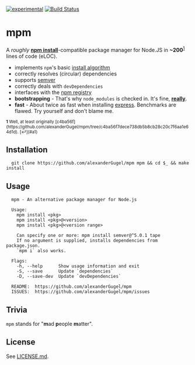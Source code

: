 [![experimental](http://hughsk.github.io/stability-badges/dist/experimental.svg)](http://github.com/hughsk/stability-badges)
[![Build Status](https://travis-ci.org/alexanderGugel/mpm.svg)](https://travis-ci.org/alexanderGugel/mpm)

mpm
===

A *roughly* [**npm install**](https://www.npmjs.com/)-compatible package manager for Node.JS in **~200**<sup id="a1">[1](#f1)</sup> lines of code (eLOC).

* implements `npm`'s basic [install algorithm](https://docs.npmjs.com/cli/install#algorithm)
* correctly resolves (circular) dependencies
* supports [semver](http://semver.org/)
* correctly deals with `devDependencies`
* interfaces with the [npm registry](https://www.npmjs.org/)
* **bootstrapping** - That's why `node_modules` is checked in. It's fine, [**really**](https://github.com/npm/npm-www/tree/b166b9c2cda1b49e0d5eb671d660fb0bc9e3683b#design-philosophy).
* **fast** - About twice as fast when installing [express](https://www.npmjs.com/package/express). Benchmarks are flawed. Try yourself and don't blame me.

<small>
  <strong id="f1">1</strong> Well, at least originally [c4ba56f](https://github.com/alexanderGugel/mpm/tree/c4ba56f7dece738db5b8cb28c20c7f6aa1e64d1d). [↩](#a1)
</small>

Installation
------------

```
  git clone https://github.com/alexanderGugel/mpm mpm && cd $_ && make install
```

Usage
-----

```
  mpm - An alternative package manager for Node.js

  Usage:
    mpm install <pkg>
    mpm install <pkg>@<version>
    mpm install <pkg>@<version range>

    Can specify one or more: mpm install semver@^5.0.1 tape
    If no argument is supplied, installs dependencies from package.json.
    `mpm i` also works.

  Flags:
    -h, --help      Show usage information and exit
    -S, --save      Update `dependencies`
    -D, --save-dev  Update `devDependencies`

  README:  https://github.com/alexanderGugel/mpm
  ISSUES:  https://github.com/alexanderGugel/mpm/issues
```

Trivia
------

`mpm` stands for "**m**ad **p**eople **m**atter".

License
-------

See [LICENSE.md](LICENSE.md).
